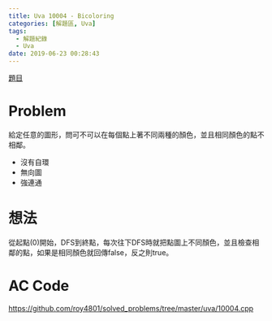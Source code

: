 ```yaml
---
title: Uva 10004 - Bicoloring
categories: [解題區, Uva]
tags:
  - 解題紀錄
  - Uva
date: 2019-06-23 00:28:43
---
```


[題目](https://uva.onlinejudge.org/index.php?option=com_onlinejudge&Itemid=8&page=show_problem&problem=945)

# Problem

給定任意的圖形，問可不可以在每個點上著不同兩種的顏色，並且相同顏色的點不相鄰。

* 沒有自環
* 無向圖
* 強連通

# 想法

從起點(0)開始，DFS到終點，每次往下DFS時就把點圖上不同顏色，並且檢查相鄰的點，如果是相同顏色就回傳false，反之則true。

# AC Code

https://github.com/roy4801/solved_problems/tree/master/uva/10004.cpp